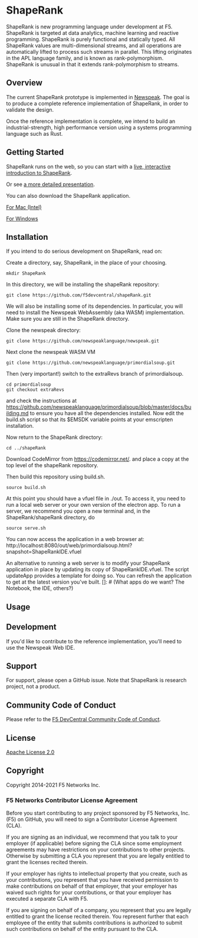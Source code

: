 # ShapeRank

ShapeRank is new programming language under development at F5.  ShapeRank is targeted at data analytics, machine learning and reactive programming. ShapeRank is purely functional and statically typed. All ShapeRank values are multi-dimensional streams, and all operations are automatically lifted to process such streams in parallel. This lifting originates in the APL language family, and is known as rank-polymorphism.  ShapeRank is unusual in that it extends  rank-polymorphism to streams.

## Overview

The current ShapeRank prototype is implemented in [Newspeak](https://newspeaklanguage.org).
The goal is to produce a complete reference implementation of ShapeRank,
in order to validate the design.

Once the reference implementation is complete, we intend to build
an industrial-strength, high performance version using a systems
programming language such as Rust.


## Getting Started

ShapeRank runs on the web, so you can start with a [live,  interactive introduction to ShapeRank](
https://shapeRank.github.io/demos/shapeRankIntro.html?snapshot=ShapeRankDemo.vfuel).

Or see [a more detailed presentation](
https://shapeRank.github.io/demos/shapeRankPreso.html?snapshot=ShapeRankDemo.vfuel).


You can also download the ShapeRank application.

[For Mac (Intel)](https://shapeRank.github.io/downloads/ShapeRankNotebook.app.zip)

[For Windows](https://shapeRank.github.io/downloads/shapeRankNotebook.zip)



## Installation

If you intend to do serious development on ShapeRank, read on:

Create a directory, say, ShapeRank, in the place of your choosing.

```
mkdir ShapeRank
```

In this directory, we will be installing the shapeRank repository:

```
git clone https://github.com/f5devcentral/shapeRank.git
```

We will also be installing some of its dependencies. In particular,  you will need to install the Newspeak WebAssembly (aka WASM) implementation. Make sure you are still in the ShapeRank
directory.

Clone the newspeak directory:

```
git clone https://github.com/newspeaklanguage/newspeak.git
```

Next clone the newspeak WASM  VM

```
git clone https://github.com/newspeaklanguage/primordialsoup.git
```

Then (very important!) switch to the extraRevs branch of primordialsoup.

```
cd primordialsoup
git checkout extraRevs
```

and check the instructions at
https://github.com/newspeaklanguage/primordialsoup/blob/master/docs/building.md
to ensure you have all the dependencies installed. Now  edit the build.sh script so
that its $EMSDK variable points at your emscripten installation.

Now return to the ShapeRank directory:

```
cd ../shapeRank
```

Download CodeMirror from  https://codemirror.net/.
and place a copy at the top level of the shapeRank repository.

Then build this repository using build.sh.


```
source build.sh
```

At this point you should have a vfuel file in ./out.
To access it, you need to run a local web server or your own version of the electron app.
To run a server, we recommend you open a new terminal and, in the ShapeRank/shapeRank directory, do

```
source serve.sh
```

You can now access the application in a web browser at:
http://localhost:8080/out/web/primordialsoup.html?snapshot=ShapeRankIDE.vfuel


An alternative to running a web server is to modify your ShapeRank application in place by updating its copy of ShapeRankIDE.vfuel. The script updateApp provides a template for doing so. You can refresh the application to get at the latest version you've built.
[]: # (What apps do we want? The Notebook, the IDE, others?)

## Usage



## Development

If you'd like to contribute to the reference implementation, you'll need to use the Newspeak Web IDE.


## Support
For support, please open a GitHub issue. Note that ShapeRank is research project, not a product.

## Community Code of Conduct
Please refer to the [F5 DevCentral Community Code of Conduct](code_of_conduct.md).


## License
[Apache License 2.0](LICENSE)

## Copyright
Copyright 2014-2021 F5 Networks Inc.


### F5 Networks Contributor License Agreement

Before you start contributing to any project sponsored by F5 Networks, Inc. (F5) on GitHub, you will need to sign a Contributor License Agreement (CLA).

If you are signing as an individual, we recommend that you talk to your employer (if applicable) before signing the CLA since some employment agreements may have restrictions on your contributions to other projects.
Otherwise by submitting a CLA you represent that you are legally entitled to grant the licenses recited therein.

If your employer has rights to intellectual property that you create, such as your contributions, you represent that you have received permission to make contributions on behalf of that employer, that your employer has waived such rights for your contributions, or that your employer has executed a separate CLA with F5.

If you are signing on behalf of a company, you represent that you are legally entitled to grant the license recited therein.
You represent further that each employee of the entity that submits contributions is authorized to submit such contributions on behalf of the entity pursuant to the CLA.
